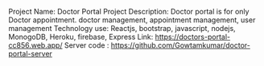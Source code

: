 Project Name: Doctor Portal 
Project Description: Doctor portal is for only Doctor appointment. doctor management, appointment management, user management
Technology use: Reactjs, bootstrap, javascript, nodejs, MonogoDB, Heroku, firebase, Express
Link: https://doctors-portal-cc856.web.app/
Server code : https://github.com/Gowtamkumar/doctor-portal-server